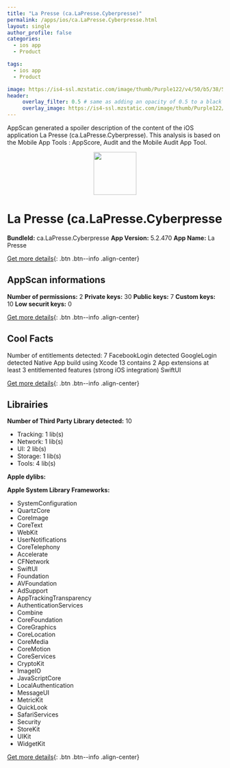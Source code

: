 ```yaml
---
title: "La Presse (ca.LaPresse.Cyberpresse)"
permalink: /apps/ios/ca.LaPresse.Cyberpresse.html
layout: single
author_profile: false
categories: 
  - ios app 
  - Product 

tags: 
  - ios app 
  - Product 

image: https://is4-ssl.mzstatic.com/image/thumb/Purple122/v4/50/b5/38/50b538f8-eeea-50cc-dd52-e84d73fcac3c/AppIcon-0-1x_U007emarketing-0-6-0-85-220.png/512x512bb.jpg
header: 
     overlay_filter: 0.5 # same as adding an opacity of 0.5 to a black background
     overlay_image: https://is4-ssl.mzstatic.com/image/thumb/Purple122/v4/50/b5/38/50b538f8-eeea-50cc-dd52-e84d73fcac3c/AppIcon-0-1x_U007emarketing-0-6-0-85-220.png/512x512bb.jpg
---
```

AppScan generated a spoiler description of the content of the iOS application La Presse (ca.LaPresse.Cyberpresse). This analysis is based on the Mobile App Tools : AppScore, Audit and the Mobile Audit App Tool.

  
  
<div style="text-align: center;"><img src="https://is4-ssl.mzstatic.com/image/thumb/Purple122/v4/50/b5/38/50b538f8-eeea-50cc-dd52-e84d73fcac3c/AppIcon-0-1x_U007emarketing-0-6-0-85-220.png/512x512bb.jpg" width="100" height="100"></div>  
  
# La Presse (ca.LaPresse.Cyberpresse

**BundleId:** ca.LaPresse.Cyberpresse
**App Version:** 5.2.470
**App Name:** La Presse


[Get more details](/pricing.html){: .btn .btn--info .align-center}  
  
## AppScan informations 

**Number of permissions:** 2
**Private keys:** 30
**Public keys:** 7
**Custom keys:** 10
**Low securit keys:** 0
  
[Get more details](/pricing.html){: .btn .btn--info .align-center}

## Cool Facts

Number of entitlements detected: 7
FacebookLogin detected
GoogleLogin detected
Native App
build using Xcode 13
contains 2 App extensions
at least 3 entitlemented features (strong iOS integration)
SwiftUI
  
[Get more details](/pricing.html){: .btn .btn--info .align-center}

## Librairies 
**Number of Third Party Library detected:** 10
- Tracking: 1 lib(s)
- Network: 1 lib(s)
- UI: 2 lib(s)
- Storage: 1 lib(s)
- Tools: 4 lib(s)

**Apple dylibs:**


**Apple System Library Frameworks:**
- SystemConfiguration
- QuartzCore
- CoreImage
- CoreText
- WebKit
- UserNotifications
- CoreTelephony
- Accelerate
- CFNetwork
- SwiftUI
- Foundation
- AVFoundation
- AdSupport
- AppTrackingTransparency
- AuthenticationServices
- Combine
- CoreFoundation
- CoreGraphics
- CoreLocation
- CoreMedia
- CoreMotion
- CoreServices
- CryptoKit
- ImageIO
- JavaScriptCore
- LocalAuthentication
- MessageUI
- MetricKit
- QuickLook
- SafariServices
- Security
- StoreKit
- UIKit
- WidgetKit


  
[Get more details](/pricing.html){: .btn .btn--info .align-center}

